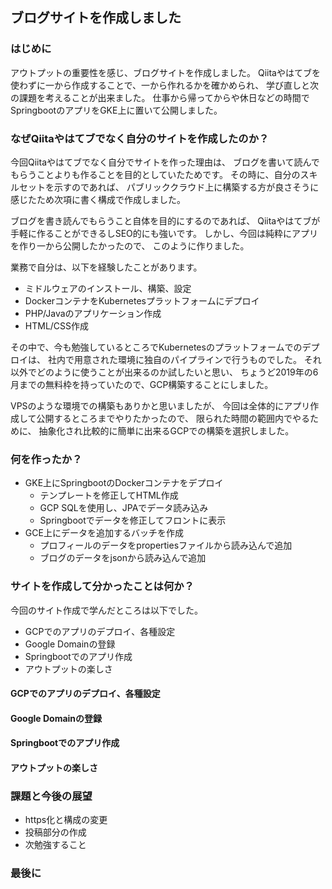 ## ブログサイトを作成しました
### はじめに
アウトプットの重要性を感じ、ブログサイトを作成しました。
Qiitaやはてブを使わずに一から作成することで、一から作れるかを確かめられ、
学び直しと次の課題を考えることが出来ました。
仕事から帰ってからや休日などの時間でSpringbootのアプリをGKE上に置いて公開しました。

### なぜQiitaやはてブでなく自分のサイトを作成したのか？
今回Qiitaやはてブでなく自分でサイトを作った理由は、
ブログを書いて読んでもらうことよりも作ることを目的としていたためです。
その時に、自分のスキルセットを示すのであれば、
パブリッククラウド上に構築する方が良さそうに感じたため次項に書く構成で作成しました。

ブログを書き読んでもらうこと自体を目的にするのであれば、
Qiitaやはてブが手軽に作ることができるしSEO的にも強いです。
しかし、今回は純粋にアプリを作り一から公開したかったので、
このように作りました。

業務で自分は、以下を経験したことがあります。

- ミドルウェアのインストール、構築、設定
- DockerコンテナをKubernetesプラットフォームにデプロイ
- PHP/Javaのアプリケーション作成
- HTML/CSS作成

その中で、今も勉強しているところでKubernetesのプラットフォームでのデプロイは、
社内で用意された環境に独自のパイプラインで行うものでした。
それ以外でどのように使うことが出来るのか試したいと思い、
ちょうど2019年の6月までの無料枠を持っていたので、GCP構築することにしました。

VPSのような環境での構築もありかと思いましたが、
今回は全体的にアプリ作成して公開するところまでやりたかったので、
限られた時間の範囲内でやるために、
抽象化され比較的に簡単に出来るGCPでの構築を選択しました。

### 何を作ったか？
- GKE上にSpringbootのDockerコンテナをデプロイ
  - テンプレートを修正してHTML作成
  - GCP SQLを使用し、JPAでデータ読み込み
  - Springbootでデータを修正してフロントに表示
- GCE上にデータを追加するバッチを作成
  - プロフィールのデータをpropertiesファイルから読み込んで追加
  - ブログのデータをjsonから読み込んで追加
 

### サイトを作成して分かったことは何か？
今回のサイト作成で学んだところは以下でした。
- GCPでのアプリのデプロイ、各種設定
- Google Domainの登録
- Springbootでのアプリ作成
- アウトプットの楽しさ

#### GCPでのアプリのデプロイ、各種設定
#### Google Domainの登録
#### Springbootでのアプリ作成
#### アウトプットの楽しさ

### 課題と今後の展望
- https化と構成の変更
- 投稿部分の作成
- 次勉強すること

### 最後に